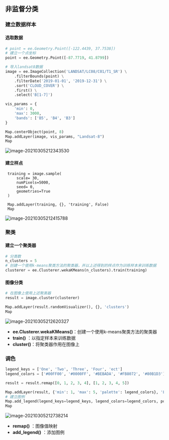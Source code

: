 ## 非监督分类

### 建立数据样本

#### 选取数据

```python
# point = ee.Geometry.Point([-122.4439, 37.7538])
# 建立一个点坐标
point = ee.Geometry.Point([-87.7719, 41.8799])

# 导入landsat8数据
image = ee.ImageCollection('LANDSAT/LC08/C01/T1_SR') \
    .filterBounds(point) \
    .filterDate('2019-01-01', '2019-12-31') \
    .sort('CLOUD_COVER') \
    .first() \
    .select('B[1-7]')

vis_params = {
    'min': 0,
    'max': 3000,
    'bands': ['B5', 'B4', 'B3']
}

Map.centerObject(point, 8)
Map.addLayer(image, vis_params, "Landsat-8")
Map
```

![image-20210305212343530](https://img2020.cnblogs.com/blog/2213660/202103/2213660-20210305212345218-487466547.png)

#### 建立样点

```
 training = image.sample(
     scale= 30,
     numPixels=5000,
     seed= 0,
     geometries=True
 )
 
 Map.addLayer(training, {}, 'training', False)
 Map
```

![image-20210305212415788](https://img2020.cnblogs.com/blog/2213660/202103/2213660-20210305212416910-1950057850.png)



### 聚类

#### 建立一个聚类器

```python
# 分类数
n_clusters = 5
# 创建一个使用k-means聚类方法的聚类器，并以上述得到的样点作为训练样本来训练数据
clusterer = ee.Clusterer.wekaKMeans(n_clusters).train(training)
```

#### 图像分类

```python
# 在图像上使用上述聚类器
result = image.cluster(clusterer)

Map.addLayer(result.randomVisualizer(), {}, 'clusters')
Map
```

![image-20210305212620327](https://img2020.cnblogs.com/blog/2213660/202103/2213660-20210305212621295-1651207694.png)

- **ee.Clusterer.wekaKMeans()**：创建一个使用k-means聚类方法的聚类器
- **train()** ：以指定样本来训练数据
- **cluster()**：将聚类器作用在图像上



### 调色

```python
legend_keys = ['One', 'Two', 'Three', 'Four', 'ect']
legend_colors = ['#00FF00', '#0000FF', '#BEBADA', '#FB8072', '#80B1D3']

result = result.remap([0, 1, 2, 3, 4], [1, 2, 3, 4, 5])

Map.addLayer(result, {'min': 1, 'max': 5, 'palette': legend_colors}, 'Labelled clusters')
# 建立图例
Map.add_legend(legend_keys=legend_keys, legend_colors=legend_colors, position='bottomleft')
Map
```

![image-20210305212738214](https://img2020.cnblogs.com/blog/2213660/202103/2213660-20210305212739263-1702181638.png)

- **remap()** ：图像值映射
- **add_legend()** ：添加图例